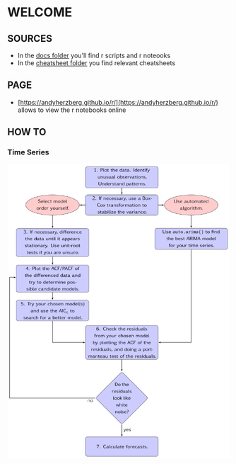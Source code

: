 # WELCOME

## SOURCES
* In the [docs folder](https://github.com/andyherzberg/r/tree/master/docs) you'll find r scripts and r noteooks
* In the [cheatsheet folder](https://github.com/andyherzberg/r/tree/master/cheatsheet) you find relevant cheatsheets

## PAGE
* [https://andyherzberg.github.io/r/](https://andyherzberg.github.io/r/) allows to view the r notebooks online

## HOW TO
### Time Series 
![alt text](https://github.com/andyherzberg/r/blob/master/docs/arimaflowchart.png)
